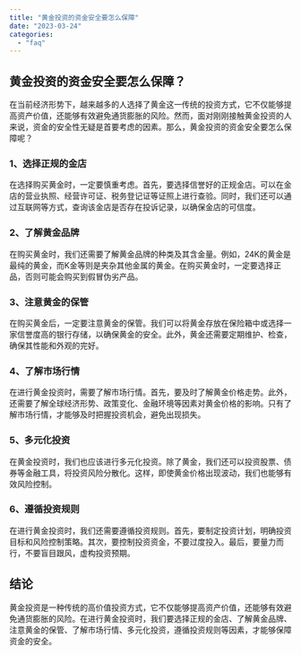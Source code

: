 ```yaml
---
title: "黄金投资的资金安全要怎么保障"
date: "2023-03-24"
categories: 
  - "faq"
---
```


## 黄金投资的资金安全要怎么保障？

在当前经济形势下，越来越多的人选择了黄金这一传统的投资方式，它不仅能够提高资产价值，还能够有效避免通货膨胀的风险。然而，面对刚刚接触黄金投资的人来说，资金的安全性无疑是首要考虑的因素。那么，黄金投资的资金安全要怎么保障呢？

### 1、选择正规的金店

在选择购买黄金时，一定要慎重考虑。首先，要选择信誉好的正规金店。可以在金店的营业执照、经营许可证、税务登记证等证照上进行查验。同时，我们还可以通过互联网等方式，查询该金店是否存在投诉记录，以确保金店的可信度。

### 2、了解黄金品牌

在购买黄金时，我们还需要了解黄金品牌的种类及其含金量。例如，24K的黄金是最纯的黄金，而K金等则是夹杂其他金属的黄金。在购买黄金时，一定要选择正品，否则可能会购买到假冒伪劣产品。

### 3、注意黄金的保管

在购买黄金后，一定要注意黄金的保管。我们可以将黄金存放在保险箱中或选择一家信誉度高的银行存储，以确保黄金的安全。此外，黄金还需要定期维护、检查，确保其性能和外观的完好。

### 4、了解市场行情

在进行黄金投资时，需要了解市场行情。首先，要及时了解黄金价格走势。此外，还需要了解全球经济形势、政策变化、金融环境等因素对黄金价格的影响。只有了解市场行情，才能够及时把握投资机会，避免出现损失。

### 5、多元化投资

在黄金投资时，我们也应该进行多元化投资。除了黄金，我们还可以投资股票、债券等金融工具，将投资风险分散化。这样，即使黄金价格出现波动，我们也能够有效风险控制。

### 6、遵循投资规则

在进行黄金投资时，我们还需要遵循投资规则。首先，要制定投资计划，明确投资目标和风险控制策略。其次，要控制投资资金，不要过度投入。最后，要量力而行，不要盲目跟风，虚构投资预期。

## 结论

黄金投资是一种传统的高价值投资方式，它不仅能够提高资产价值，还能够有效避免通货膨胀的风险。在进行黄金投资时，我们要选择正规的金店、了解黄金品牌、注意黄金的保管、了解市场行情、多元化投资，遵循投资规则等因素，才能够保障资金的安全。
